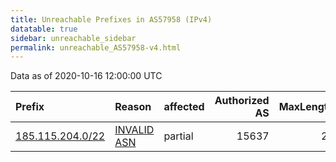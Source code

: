 ```yaml
---
title: Unreachable Prefixes in AS57958 (IPv4)
datatable: true
sidebar: unreachable_sidebar
permalink: unreachable_AS57958-v4.html
---
```


Data as of 2020-10-16 12:00:00 UTC


<div class="datatable-begin"></div>

| Prefix                                                     | Reason                                                                                                  | affected   |   Authorized AS |   MaxLength | Anchor                                         |   unreachable /24s |
|:-----------------------------------------------------------|:--------------------------------------------------------------------------------------------------------|:-----------|----------------:|------------:|:-----------------------------------------------|-------------------:|
| [185.115.204.0/22](https://stat.ripe.net/185.115.204.0/22) | [INVALID ASN](https://rpki-validator.ripe.net/announcement-preview?asn=AS57958&prefix=185.115.204.0/22) | partial    |           15637 |          24 | [RIPE](unreachable_RIPE_NCC_RPKI_Root-v4.html) |                  4 |

<div class="datatable-end"></div>